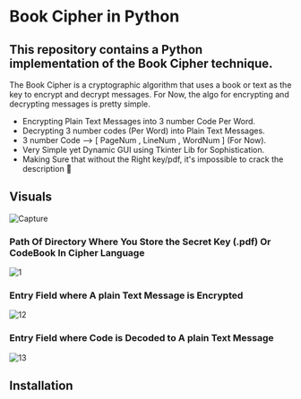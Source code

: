 # Book Cipher in Python
## This repository contains a Python implementation of the Book Cipher technique. 
The Book Cipher is a cryptographic algorithm that uses a book or text as the key to encrypt and decrypt messages. For Now, 
the algo for encrypting and decrypting messages is pretty simple. 
* Encrypting Plain Text Messages into 3 number Code Per Word. 
* Decrypting 3 number codes (Per Word) into Plain Text Messages.
* 3 number Code --> [ PageNum , LineNum , WordNum ] (For Now).
* Very Simple yet Dynamic GUI using Tkinter Lib for Sophistication.
* Making Sure that without the Right key/pdf, it's impossible to crack the description 💪
## Visuals
![Capture](https://github.com/abdullahZahid951/bookCipherImplementation-repo/assets/140307221/8a5a7259-8d87-434f-adb5-552809797f32)
### Path Of Directory Where You Store the Secret Key (.pdf) Or CodeBook In Cipher Language
![1](https://github.com/abdullahZahid951/bookCipherImplementation-repo/assets/140307221/0a14e203-8d2a-4c06-b944-7d66248ee15b)
### Entry Field where A plain Text Message is Encrypted
![12](https://github.com/abdullahZahid951/bookCipherImplementation-repo/assets/140307221/ef77121e-9936-4372-a390-797b73580b10)
### Entry Field where Code is Decoded to A plain Text Message
![13](https://github.com/abdullahZahid951/bookCipherImplementation-repo/assets/140307221/1eb517fe-d7fb-4a0b-97bf-17e7aaa9b2e4)
## Installation






